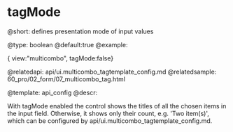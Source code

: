 tagMode
=============

@short: defines presentation mode of input values
	

@type: boolean
@default:true
@example:

{ view:"multicombo", tagMode:false}

@relatedapi:
	api/ui.multicombo_tagtemplate_config.md
@relatedsample:
	60_pro/02_form/07_multicombo_tag.html

@template:	api_config
@descr:

With tagMode enabled the control shows the titles of all the chosen items in the input field. 
Otherwise, it shows only their count, e.g. 'Two item(s)', which can be configured by api/ui.multicombo_tagtemplate_config.md.




